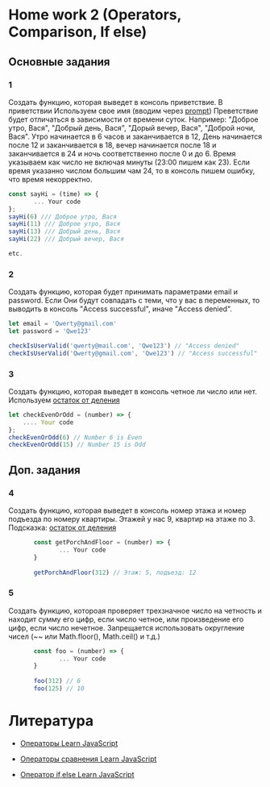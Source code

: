 # Home work 2 (Operators, Comparison, If else)

## Основные задания

### 1

Cоздать функцию, которая выведет в консоль приветствие.
В приветствии Используем свое имя (вводим через [prompt](https://learn.javascript.ru/uibasic#prompt))
Преветствие будет отличаться в зависимости от времени суток.
Например: "Доброе утро, Вася", "Добрый день, Вася", "Дорый вечер, Вася",
"Доброй ночи, Вася".
Утро начинается в 6 часов и заканчивается в 12, День начинается после 12 и заканчивается в 18, вечер начинается после 18 и заканчивается в 24 и 
ночь соответственно после 0 и до 6.
Время указываем как число не включая минуты (23:00 пишем как 23).
Если время указанно числом большим чам 24, то в консоль пишем ошибку, что время 
некорректно. 

```js
const sayHi = (time) => {
       ... Your code
};
sayHi(6) /// Доброе утро, Вася
sayHi(11) /// Доброе утро, Вася
sayHi(13) /// Добрый день, Вася
sayHi(22) /// Добрый вечер, Вася

etc.
```

### 2
Создать функцию, которая будет принимать параметрами email и password.
Если Они будут совпадать с теми, что у вас в переменных, то выводить в консоль
"Access successful", иначе "Access denied". 

```js
let email = 'Qwerty@gmail.com'
let password = 'Qwe123'

checkIsUserValid('qwerty@mail.com', 'Qwe123') // "Access denied"
checkIsUserValid('Qwerty@gmail.com', 'Qwe123') // "Access successful"

```

### 3
Создать функцию, которая выведет в консоль четное ли число или нет.
Используем [остаток от деления](https://learn.javascript.ru/operators#ostatok-ot-deleniya)

```js
let checkEvenOrOdd = (number) => {
    .... Your code
};
checkEvenOrOdd(6) // Number 6 is Even
checkEvenOrOdd(15) // Number 15 is Odd

```

## Доп. задания

### 4

Создать функцию, которая выведет в консоль номер этажа и номер подъезда по номеру квартиры. Этажей у нас 9, квартир на этаже по 3.
Подсказка: [остаток от деления](https://learn.javascript.ru/operators#ostatok-ot-deleniya)

``` js
       const getPorchAndFloor = (number) => {
              ... Your code
       }
       
       getPorchAndFloor(312) // Этаж: 5, подъезд: 12
```

### 5

Создать функцию, котороая проверяет трехзначное число на четность и находит сумму его цифр, если число четное, или произведение его цифр, если число нечетное. Запрещается использовать округление чисел (~~ или Math.floor(), Math.ceil() и т.д.)

``` js
       const foo = (number) => {
              ... Your code
       }
       
       foo(312) // 6
       foo(125) // 10
```

# Литература

* [Операторы Learn JavaScript](https://learn.javascript.ru/operators)

* [Операторы сравнения Learn JavaScript](https://learn.javascript.ru/comparison)

* [Оператор if,else Learn JavaScript](https://learn.javascript.ru/ifelse)
